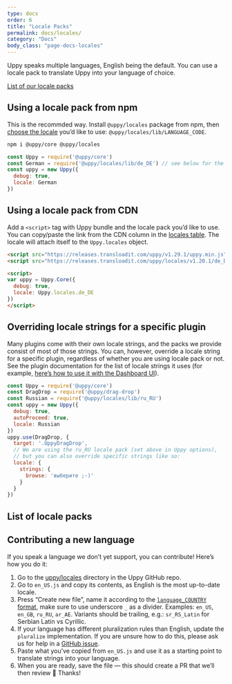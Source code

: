 ```yaml
---
type: docs
order: 6
title: "Locale Packs"
permalink: docs/locales/
category: "Docs"
body_class: "page-docs-locales"
---
```


Uppy speaks multiple languages, English being the default. You can use a locale pack to translate Uppy into your language of choice.

[List of our locale packs](#List-of-locale-packs)

## Using a locale pack from npm

This is the recommded way. Install `@uppy/locales` package from npm, then [choose the locale](#List-of-locale-packs) you’d like to use: `@uppy/locales/lib/LANGUAGE_CODE`.

```bash
npm i @uppy/core @uppy/locales
```

```js
const Uppy = require('@uppy/core')
const German = require('@uppy/locales/lib/de_DE') // see below for the full list of locales
const uppy = new Uppy({
  debug: true,
  locale: German
})
```

## Using a locale pack from CDN

Add a `<script>` tag with Uppy bundle and the locale pack you’d like to use. You can copy/paste the link from the CDN column in the [locales table](#List-of-locale-packs). The locale will attach itself to the `Uppy.locales` object.

```html
<script src="https://releases.transloadit.com/uppy/v1.29.1/uppy.min.js"></script>
<script src="https://releases.transloadit.com/uppy/locales/v1.20.1/de_DE.min.js"></script>

<script>
var uppy = Uppy.Core({
  debug: true,
  locale: Uppy.locales.de_DE
})
</script>
```

## Overriding locale strings for a specific plugin

Many plugins come with their own locale strings, and the packs we provide consist of most of those strings. You can, however, override a locale string for a specific plugin, regardless of whether you are using locale pack or not. See the plugin documentation for the list of locale strings it uses (for example, [here’s how to use it with the Dashboard UI](https://uppy.io/docs/dashboard/#locale)).

```js
const Uppy = require('@uppy/core')
const DragDrop = require('@uppy/drag-drop')
const Russian = require('@uppy/locales/lib/ru_RU')
const uppy = new Uppy({
  debug: true,
  autoProceed: true,
  locale: Russian
})
uppy.use(DragDrop, {
  target: '.UppyDragDrop',
  // We are using the ru_RU locale pack (set above in Uppy options),
  // but you can also override specific strings like so:
  locale: {
    strings: {
      browse: 'выберите ;-)'
    }
  }
})
```

## List of locale packs

<!-- md list_of_locale_packs.md -->

## Contributing a new language

If you speak a language we don’t yet support, you can contribute! Here’s how you do it:

1. Go to the [uppy/locales](https://github.com/transloadit/uppy/tree/master/packages/%40uppy/locales/src) directory in the Uppy GitHub repo.
1. Go to `en_US.js` and copy its contents, as English is the most up-to-date locale.
1. Press “Create new file”, name it according to the [`language_COUNTRY` format](http://www.i18nguy.com/unicode/language-identifiers.html), make sure to use underscore `_` as a divider. Examples: `en_US`, `en_GB`, `ru_RU`, `ar_AE`. Variants should be trailing, e.g.: `sr_RS_Latin` for Serbian Latin vs Cyrillic.
1. If your language has different pluralization rules than English, update the `pluralize` implementation. If you are unsure how to do this, please ask us for help in a [GitHub issue](https://github.com/transloadit/uppy/issues/new).
1. Paste what you’ve copied from `en_US.js` and use it as a starting point to translate strings into your language.
1. When you are ready, save the file — this should create a PR that we’ll then review 🎉 Thanks!
